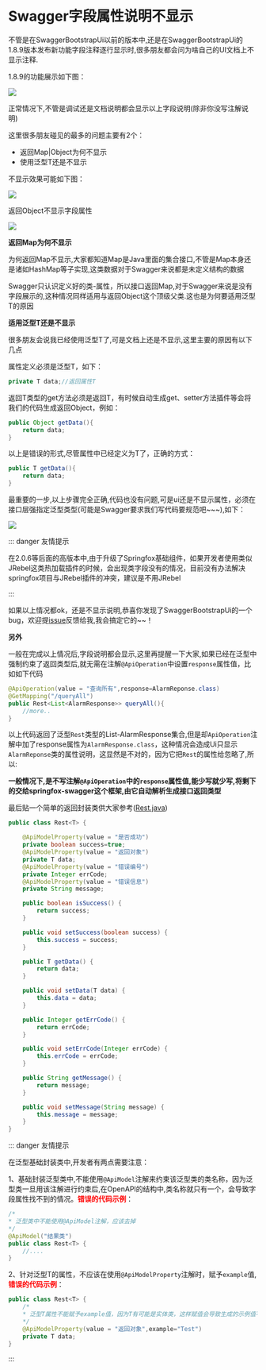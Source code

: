 # Swagger字段属性说明不显示

不管是在SwaggerBootstrapUi以前的版本中,还是在SwaggerBootstrapUi的1.8.9版本发布新功能字段注释逐行显示时,很多朋友都会问为啥自己的UI文档上不显示注释.

1.8.9的功能展示如下图：

![](/knife4j/images/nf2.png)

正常情况下,不管是调试还是文档说明都会显示以上字段说明(除非你没写注解说明)

这里很多朋友碰见的最多的问题主要有2个：

- 返回Map|Object为何不显示
- 使用泛型T还是不显示

不显示效果可能如下图：

![](/images/nf1.jpg)

返回Object不显示字段属性

![](/knife4j/images/nf3.png)



**返回Map为何不显示**

为何返回Map不显示,大家都知道Map是Java里面的集合接口,不管是Map本身还是诸如HashMap等子实现,这类数据对于Swagger来说都是未定义结构的数据

Swagger只认识定义好的类-属性，所以接口返回Map,对于Swagger来说是没有字段展示的,这种情况同样适用与返回Object这个顶级父类.这也是为何要适用泛型T的原因

**适用泛型T还是不显示**

很多朋友会说我已经使用泛型T了,可是文档上还是不显示,这里主要的原因有以下几点

属性定义必须是泛型T，如下：

```java
private T data;//返回属性T
```

返回T类型的get方法必须是返回T，有时候自动生成get、setter方法插件等会将我们的代码生成返回Object，例如：

```java
public Object getData(){
    return data;
}
```

以上是错误的形式,尽管属性中已经定义为T了，正确的方式：

```java
public T getData(){
    return data;
}
```

最重要的一步,以上步骤完全正确,代码也没有问题,可是ui还是不显示属性，必须在接口层强指定泛型类型(可能是Swagger要求我们写代码要规范吧~~~),如下：

![](/knife4j/images/nf4.png)

::: danger 友情提示

在2.0.6等后面的高版本中,由于升级了Springfox基础组件，如果开发者使用类似JRebel这类热加载插件的时候，会出现类字段没有的情况，目前没有办法解决springfox项目与JRebel插件的冲突，建议是不用JRebel


:::
 

如果以上情况都ok，还是不显示说明,恭喜你发现了SwaggerBootstrapUi的一个bug，欢迎提[issue](https://gitee.com/xiaoym/swagger-bootstrap-ui/issues)反馈给我,我会搞定它的~~！

**另外**

一般在完成以上情况后,字段说明都会显示,这里再提醒一下大家,如果已经在泛型中强制约束了返回类型后,就无需在注解`@ApiOperation`中设置`response`属性值，比如如下代码

```java
@ApiOperation(value = "查询所有",response=AlarmReponse.class)
@GetMapping("/queryAll")
public Rest<List<AlarmResponse>> queryAll(){
    //more..
}
```

以上代码返回了泛型`Rest`类型的List-AlarmResponse集合,但是却`ApiOperation`注解中加了response属性为`AlarmResponse.class`，这种情况会造成Ui只显示`AlarmReponse`类的属性说明，这显然是不对的，因为它把`Rest`的属性给忽略了,所以:

**一般情况下,是不写注解`@ApiOperation`中的`response`属性值,能少写就少写,将剩下的交给springfox-swagger这个框架,由它自动解析生成接口返回类型**

最后贴一个简单的返回封装类供大家参考([Rest.java](https://gitee.com/xiaoym/swagger-bootstrap-ui-demo/blob/master/swagger-bootstrap-ui-demo/src/main/java/com/swagger/bootstrap/ui/demo/common/Rest.java?tdsourcetag=s_pctim_aiomsg))

```java
public class Rest<T> {

    @ApiModelProperty(value = "是否成功")
    private boolean success=true;
    @ApiModelProperty(value = "返回对象")
    private T data;
    @ApiModelProperty(value = "错误编号")
    private Integer errCode;
    @ApiModelProperty(value = "错误信息")
    private String message;

    public boolean isSuccess() {
        return success;
    }

    public void setSuccess(boolean success) {
        this.success = success;
    }

    public T getData() {
        return data;
    }

    public void setData(T data) {
        this.data = data;
    }

    public Integer getErrCode() {
        return errCode;
    }

    public void setErrCode(Integer errCode) {
        this.errCode = errCode;
    }

    public String getMessage() {
        return message;
    }

    public void setMessage(String message) {
        this.message = message;
    }
}
```
::: danger 友情提示

在泛型基础封装类中,开发者有两点需要注意：

1、基础封装泛型类中,不能使用`@ApiModel`注解来约束该泛型类的类名称，因为泛型类一旦用该注解进行约束后,在OpenAPI的结构中,类名称就只有一个，会导致字段属性找不到的情况。**<font style="color:red;">错误的代码示例</font>**：

```java
/*
* 泛型类中不能使用@ApiModel注解，应该去掉
*/
@ApiModel("结果类")
public class Rest<T> {
    //....
}
```

2、针对泛型T的属性，不应该在使用`@ApiModelProperty`注解时，赋予`example`值,**<font style="color:red;">错误的代码示例</font>**：
```java
public class Rest<T> {
    /*
    * 泛型T属性不能赋予example值，因为T有可能是实体类，这样赋值会导致生成的示例值不一致，应该交给框架去解析类结构
    */
    @ApiModelProperty(value = "返回对象",example="Test")
    private T data; 
}
```



:::
 

 
 
 